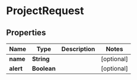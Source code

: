 

# ProjectRequest


## Properties

| Name | Type | Description | Notes |
|------------ | ------------- | ------------- | -------------|
|**name** | **String** |  |  [optional] |
|**alert** | **Boolean** |  |  [optional] |



